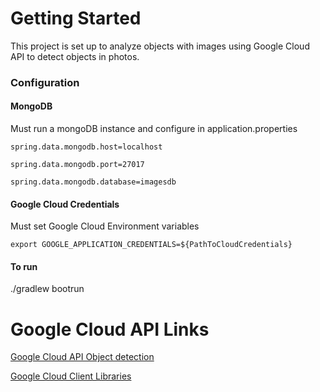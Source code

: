 # Getting Started
This project is set up to analyze objects with images using Google Cloud API to detect objects in photos.

### Configuration

#### MongoDB

Must run a mongoDB instance and configure in application.properties

`spring.data.mongodb.host=localhost`

 `spring.data.mongodb.port=27017`

 `spring.data.mongodb.database=imagesdb`
#### Google Cloud Credentials 
Must set Google Cloud Environment variables

`export GOOGLE_APPLICATION_CREDENTIALS=${PathToCloudCredentials}`

#### To run 

./gradlew bootrun

# Google Cloud API Links
[Google Cloud API Object detection](https://cloud.google.com/vision/docs/object-localizer?apix_params=%7B%22resource%22%3A%7B%22requests%22%3A%5B%7B%22features%22%3A%5B%7B%22maxResults%22%3A10%2C%22type%22%3A%22OBJECT_LOCALIZATION%22%7D%5D%2C%22image%22%3A%7B%22source%22%3A%7B%22imageUri%22%3A%22https%3A%2F%2Fcloud.google.com%2Fvision%2Fdocs%2Fimages%2Fbicycle_example.png%22%7D%7D%7D%5D%7D%7D#vision_localize_objects_gcs-java)

[Google Cloud Client Libraries](https://developers.google.com/analytics/devguides/config/admin/v1/quickstart-client-libraries)


